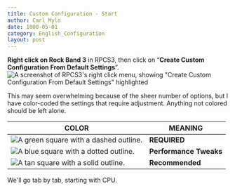 ```yaml
---
title: Custom Configuration - Start
author: Carl Mylo
date: 1000-05-01
category: English_Configuration
layout: post
---
```


**Right click on Rock Band 3** in RPCS3, then click on “**Create Custom Configuration From Default Settings**”.  
![A screenshot of RPCS3's right click menu, showing "Create Custom Configuration From Default Settings" highlighted](https://raw.githubusercontent.com/carlmylo/rb3-pc/TheGreatSplit/assets/images/cust/rpcs3customconfig.png "Create Custom Configuration From Default Settings")

This may seem overwhelming because of the sheer number of options, but I have color-coded the settings that require adjustment. Anything not colored should be left alone.

| COLOR | MEANING |
|---|---|
| ![A green square with a dashed outline.](https://raw.githubusercontent.com/carlmylo/rb3-pc/TheGreatSplit/assets/images/cust/biggreen.png "Green Square") | **REQUIRED** |
| ![A blue square with a dotted outline.](https://raw.githubusercontent.com/carlmylo/rb3-pc/TheGreatSplit/assets/images/cust/bigblue.png "Blue Square") | **Performance Tweaks** |
| ![A tan square with a solid outline.](https://raw.githubusercontent.com/carlmylo/rb3-pc/TheGreatSplit/assets/images/cust/bigtan.png "Tan Square") | **Recommended** |

We'll go tab by tab, starting with CPU.